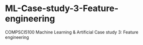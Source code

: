 # ML-Case-study-3-Feature-engineering
COMPSCI5100 Machine Learning &amp; Artificial Case study 3: Feature engineering
